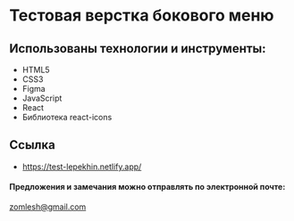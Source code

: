 # Тестовая верстка бокового меню

## Использованы технологии и инструменты:
* HTML5
* CSS3
* Figma
* JavaScript
* React
* Библиотека react-icons

## Ссылка
* https://test-lepekhin.netlify.app/


#### Предложения и замечания можно отправлять по электронной почте:
zomlesh@gmail.com
